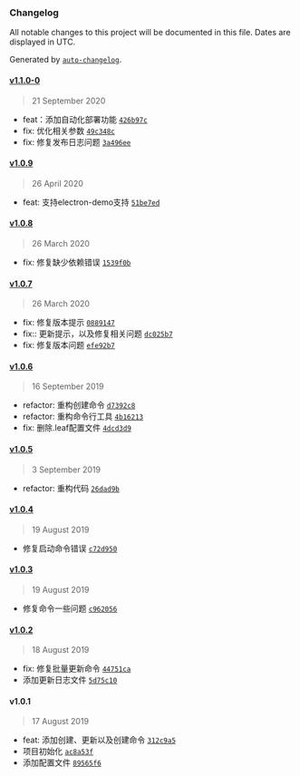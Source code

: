 ### Changelog

All notable changes to this project will be documented in this file. Dates are displayed in UTC.

Generated by [`auto-changelog`](https://github.com/CookPete/auto-changelog).

#### [v1.1.0-0](https://github.com/zyyrabbit/leaf-cli/compare/v1.0.9...v1.1.0-0)

> 21 September 2020

- feat：添加自动化部署功能 [`426b97c`](https://github.com/zyyrabbit/leaf-cli/commit/426b97c7e9ec8d87d31211deaa5b20fa8d78ee83)
- fix: 优化相关参数 [`49c348c`](https://github.com/zyyrabbit/leaf-cli/commit/49c348cbe445170d4fdd6d39d1dabdd26696d88c)
- fix: 修复发布日志问题 [`3a496ee`](https://github.com/zyyrabbit/leaf-cli/commit/3a496eeac8dd62b483eb410bcaf08c892c29c27e)

#### [v1.0.9](https://github.com/zyyrabbit/leaf-cli/compare/v1.0.8...v1.0.9)

> 26 April 2020

- feat: 支持electron-demo支持 [`51be7ed`](https://github.com/zyyrabbit/leaf-cli/commit/51be7edad482fd5fa7bd564e688205cbff430f2c)

#### [v1.0.8](https://github.com/zyyrabbit/leaf-cli/compare/v1.0.7...v1.0.8)

> 26 March 2020

- fix: 修复缺少依赖错误 [`1539f0b`](https://github.com/zyyrabbit/leaf-cli/commit/1539f0bc56448152c18a918e2cc0aef9d117e923)

#### [v1.0.7](https://github.com/zyyrabbit/leaf-cli/compare/v1.0.6...v1.0.7)

> 26 March 2020

- fix: 修复版本提示 [`0889147`](https://github.com/zyyrabbit/leaf-cli/commit/0889147483719934776552b78fa419e40760d0ea)
- fix:: 更新提示，以及修复相关问题 [`dc025b7`](https://github.com/zyyrabbit/leaf-cli/commit/dc025b706d073c4d3e1a18f1541982f1a3751f1e)
- fix: 修复版本问题 [`efe92b7`](https://github.com/zyyrabbit/leaf-cli/commit/efe92b781214c84bd103831f791e68c5473bf508)

#### [v1.0.6](https://github.com/zyyrabbit/leaf-cli/compare/v1.0.5...v1.0.6)

> 16 September 2019

- refactor: 重构创建命令 [`d7392c8`](https://github.com/zyyrabbit/leaf-cli/commit/d7392c83bab918e9744a8b9e15e43e06fdd6d9eb)
- refactor: 重构命令行工具 [`4b16213`](https://github.com/zyyrabbit/leaf-cli/commit/4b1621347702cdf4c0a1c9faae5d0175cc157b1e)
- fix: 删除.leaf配置文件 [`4dcd3d9`](https://github.com/zyyrabbit/leaf-cli/commit/4dcd3d94733134905c2857fdd34605eca965836b)

#### [v1.0.5](https://github.com/zyyrabbit/leaf-cli/compare/v1.0.4...v1.0.5)

> 3 September 2019

- refactor: 重构代码 [`26dad9b`](https://github.com/zyyrabbit/leaf-cli/commit/26dad9b9d0ac669e10cc106994db4c21bb5ab668)

#### [v1.0.4](https://github.com/zyyrabbit/leaf-cli/compare/v1.0.3...v1.0.4)

> 19 August 2019

- 修复启动命令错误 [`c72d950`](https://github.com/zyyrabbit/leaf-cli/commit/c72d9503e8f6baed95d3a5e6a03c70ff7b46f40c)

#### [v1.0.3](https://github.com/zyyrabbit/leaf-cli/compare/v1.0.2...v1.0.3)

> 19 August 2019

- 修复命令一些问题 [`c962056`](https://github.com/zyyrabbit/leaf-cli/commit/c9620567a5167237df702e22f417d91d8cc1135f)

#### [v1.0.2](https://github.com/zyyrabbit/leaf-cli/compare/v1.0.1...v1.0.2)

> 18 August 2019

- fix: 修复批量更新命令 [`44751ca`](https://github.com/zyyrabbit/leaf-cli/commit/44751cac3e84a6a691b95929bfc5197e021f4eb2)
- 添加更新日志文件 [`5d75c10`](https://github.com/zyyrabbit/leaf-cli/commit/5d75c10b8062a27ea6a9c32b30be43743a90e5fb)

#### v1.0.1

> 17 August 2019

- feat: 添加创建、更新以及创建命令 [`312c9a5`](https://github.com/zyyrabbit/leaf-cli/commit/312c9a504bdecae545e1396e1f69b56ed4caced2)
- 项目初始化 [`ac8a53f`](https://github.com/zyyrabbit/leaf-cli/commit/ac8a53f1a4c927036b9832e6482fb211b3828dde)
- 添加配置文件 [`89565f6`](https://github.com/zyyrabbit/leaf-cli/commit/89565f6530225927a00cba710425ea0bbc01cebc)
